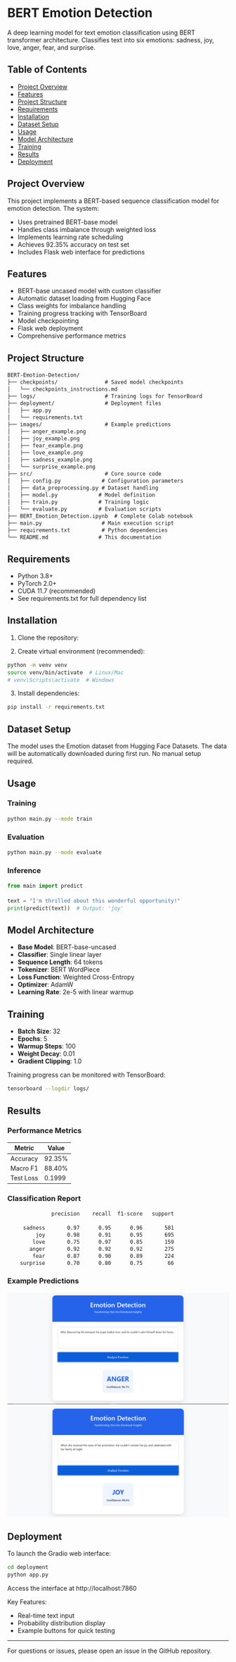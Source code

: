 # BERT Emotion Detection

A deep learning model for text emotion classification using BERT transformer architecture. Classifies text into six emotions: sadness, joy, love, anger, fear, and surprise.

## Table of Contents
- [Project Overview](#project-overview)
- [Features](#features)
- [Project Structure](#project-structure)
- [Requirements](#requirements)
- [Installation](#installation)
- [Dataset Setup](#dataset-setup)
- [Usage](#usage)
- [Model Architecture](#model-architecture)
- [Training](#training)
- [Results](#results)
- [Deployment](#deployment)

## Project Overview
This project implements a BERT-based sequence classification model for emotion detection. The system:
- Uses pretrained BERT-base model
- Handles class imbalance through weighted loss
- Implements learning rate scheduling
- Achieves 92.35% accuracy on test set
- Includes Flask web interface for predictions

## Features
- BERT-base uncased model with custom classifier
- Automatic dataset loading from Hugging Face
- Class weights for imbalance handling
- Training progress tracking with TensorBoard
- Model checkpointing
- Flask web deployment
- Comprehensive performance metrics

## Project Structure
```
BERT-Emotion-Detection/
├── checkpoints/               # Saved model checkpoints
│   └── checkpoints_instructions.md
├── logs/                      # Training logs for TensorBoard
├── deployment/                # Deployment files
│   ├── app.py
│   └── requirements.txt
├── images/                    # Example predictions 
│   ├── anger_example.png
│   ├── joy_example.png
│   ├── fear_example.png
│   ├── love_example.png
│   ├── sadness_example.png
│   └── surprise_example.png
├── src/                       # Core source code
│   ├── config.py             # Configuration parameters
│   ├── data_preprocessing.py # Dataset handling
│   ├── model.py             # Model definition
│   ├── train.py             # Training logic
│   └── evaluate.py          # Evaluation scripts
├── BERT_Emotion_Detection.ipynb  # Complete Colab notebook
├── main.py                   # Main execution script
├── requirements.txt          # Python dependencies
└── README.md                # This documentation
```

## Requirements
- Python 3.8+
- PyTorch 2.0+
- CUDA 11.7 (recommended)
- See requirements.txt for full dependency list

## Installation
1. Clone the repository:

2. Create virtual environment (recommended):
```bash
python -m venv venv
source venv/bin/activate  # Linux/Mac
# venv\Scripts\activate  # Windows
```

3. Install dependencies:
```bash
pip install -r requirements.txt
```

## Dataset Setup
The model uses the Emotion dataset from Hugging Face Datasets. The data will be automatically downloaded during first run. No manual setup required.

## Usage

### Training
```bash
python main.py --mode train
```

### Evaluation
```bash
python main.py --mode evaluate
```

### Inference
```python
from main import predict

text = "I'm thrilled about this wonderful opportunity!"
print(predict(text))  # Output: 'joy'
```

## Model Architecture
- **Base Model**: BERT-base-uncased
- **Classifier**: Single linear layer
- **Sequence Length**: 64 tokens
- **Tokenizer**: BERT WordPiece
- **Loss Function**: Weighted Cross-Entropy
- **Optimizer**: AdamW
- **Learning Rate**: 2e-5 with linear warmup

## Training
- **Batch Size**: 32
- **Epochs**: 5
- **Warmup Steps**: 100
- **Weight Decay**: 0.01
- **Gradient Clipping**: 1.0

Training progress can be monitored with TensorBoard:
```bash
tensorboard --logdir logs/
```

## Results

### Performance Metrics
| Metric        | Value   |
|---------------|---------|
| Accuracy      | 92.35%  |
| Macro F1      | 88.40%  |
| Test Loss     | 0.1999  |

### Classification Report
```
              precision    recall  f1-score   support

     sadness       0.97      0.95      0.96       581
         joy       0.98      0.91      0.95       695
        love       0.75      0.97      0.85       159
       anger       0.92      0.92      0.92       275
        fear       0.87      0.90      0.89       224
    surprise       0.70      0.80      0.75        66
```

### Example Predictions
![Anger Example](images/anger_example.png)
![Joy Example](images/joy_example.png)

## Deployment
To launch the Gradio web interface:
```bash
cd deployment
python app.py
```
Access the interface at http://localhost:7860

Key Features:
- Real-time text input
- Probability distribution display
- Example buttons for quick testing

---
For questions or issues, please open an issue in the GitHub repository.
